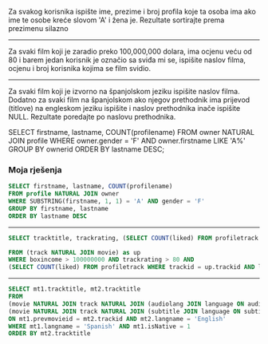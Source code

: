 Za svakog korisnika ispište ime, prezime i broj profila koje ta osoba ima ako ime te osobe kreće slovom 'A' i žena je.
Rezultate sortirajte prema prezimenu silazno

----

Za svaki film koji je zaradio preko 100,000,000 dolara, ima ocjenu veću od 80 i  barem jedan korisnik je označio sa sviđa mi se, ispišite naslov filma, ocjenu i broj korisnika kojima se film svidio. 

----

Za svaki film koji je izvorno na španjolskom jeziku ispišite naslov filma. Dodatno za svaki film na španjolskom ako njegov prethodnik ima prijevod (titlove) na engleskom jeziku ispišite i naslov prethodnika inače ispišite NULL.
Rezultate poredajte po naslovu prethodnika.



SELECT firstname, lastname, COUNT(profilename)
FROM owner NATURAL JOIN profile
WHERE owner.gender = 'F' AND owner.firstname LIKE 'A%'
GROUP BY ownerid
ORDER BY lastname DESC;































### Moja rješenja
```sql
SELECT firstname, lastname, COUNT(profilename)
FROM profile NATURAL JOIN owner
WHERE SUBSTRING(firstname, 1, 1) = 'A' AND gender = 'F'
GROUP BY firstname, lastname
ORDER BY lastname DESC
```
----
```sql
SELECT tracktitle, trackrating, (SELECT COUNT(liked) FROM profiletrack WHERE trackid = up.trackid AND liked = 1)

FROM (track NATURAL JOIN movie) as up
WHERE boxincome > 100000000 AND trackrating > 80 AND 
(SELECT COUNT(liked) FROM profiletrack WHERE trackid = up.trackid AND liked = 1) >= 1
```
----
```sql
SELECT mt1.tracktitle, mt2.tracktitle
FROM 
(movie NATURAL JOIN track NATURAL JOIN (audiolang JOIN language ON audiolangid = langid)) as mt1 LEFT JOIN 
(movie NATURAL JOIN track NATURAL JOIN (subtitle JOIN language ON subtitlelangid = langid)) as mt2
ON mt1.prevmovieid = mt2.trackid AND mt2.langname = 'English'
WHERE mt1.langname = 'Spanish' AND mt1.isNative = 1
ORDER BY mt2.tracktitle
```
